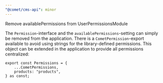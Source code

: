 ```yaml
---
"@comet/cms-api": minor
---
```


Remove availablePermissions from UserPermissionsModule

The `Permission`-interface and the `availablePermissions`-setting can simply be removed from the application.
There is a `CometPermission`-export available to avoid using strings for the library-defined permissions. This object
can be extended in the application to provide all permissions centralized:

```
export const Permissions = {
    ...CometPermissions,
    products: "products",
} as const;
```
